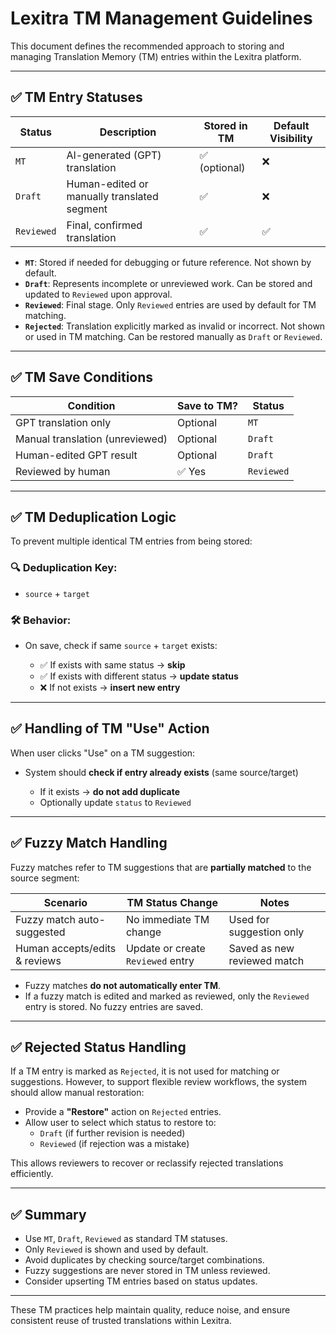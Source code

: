 # Lexitra TM Management Guidelines

This document defines the recommended approach to storing and managing Translation Memory (TM) entries within the Lexitra platform.

---

## ✅ TM Entry Statuses

| Status     | Description                                 | Stored in TM | Default Visibility |
| ---------- | ------------------------------------------- | ------------ | ------------------ |
| `MT`       | AI-generated (GPT) translation              | ✅ (optional) | ❌                  |
| `Draft`    | Human-edited or manually translated segment | ✅            | ❌                  |
| `Reviewed` | Final, confirmed translation                | ✅            | ✅                  |

* **`MT`**: Stored if needed for debugging or future reference. Not shown by default.
* **`Draft`**: Represents incomplete or unreviewed work. Can be stored and updated to `Reviewed` upon approval.
* **`Reviewed`**: Final stage. Only `Reviewed` entries are used by default for TM matching.
* **`Rejected`**: Translation explicitly marked as invalid or incorrect. Not shown or used in TM matching. Can be restored manually as `Draft` or `Reviewed`.

---

## ✅ TM Save Conditions

| Condition                       | Save to TM? | Status     |
| ------------------------------- | ----------- | ---------- |
| GPT translation only            | Optional    | `MT`       |
| Manual translation (unreviewed) | Optional    | `Draft`    |
| Human-edited GPT result         | Optional    | `Draft`    |
| Reviewed by human               | ✅ Yes       | `Reviewed` |

---

## ✅ TM Deduplication Logic

To prevent multiple identical TM entries from being stored:

### 🔍 Deduplication Key:

* `source` + `target`

### 🛠 Behavior:

* On save, check if same `source` + `target` exists:

  * ✅ If exists with same status → **skip**
  * ✅ If exists with different status → **update status**
  * ❌ If not exists → **insert new entry**

---

## ✅ Handling of TM "Use" Action

When user clicks "Use" on a TM suggestion:

* System should **check if entry already exists** (same source/target)

  * If it exists → **do not add duplicate**
  * Optionally update `status` to `Reviewed`

---

## ✅ Fuzzy Match Handling

Fuzzy matches refer to TM suggestions that are **partially matched** to the source segment:

| Scenario                      | TM Status Change                  | Notes                       |
| ----------------------------- | --------------------------------- | --------------------------- |
| Fuzzy match auto-suggested    | No immediate TM change            | Used for suggestion only    |
| Human accepts/edits & reviews | Update or create `Reviewed` entry | Saved as new reviewed match |

* Fuzzy matches **do not automatically enter TM**.
* If a fuzzy match is edited and marked as reviewed, only the `Reviewed` entry is stored. No fuzzy entries are saved.

---

## ✅ Rejected Status Handling

If a TM entry is marked as `Rejected`, it is not used for matching or suggestions. However, to support flexible review workflows, the system should allow manual restoration:

- Provide a **"Restore"** action on `Rejected` entries.
- Allow user to select which status to restore to:
  - `Draft` (if further revision is needed)
  - `Reviewed` (if rejection was a mistake)

This allows reviewers to recover or reclassify rejected translations efficiently.

---

## ✅ Summary

* Use `MT`, `Draft`, `Reviewed` as standard TM statuses.
* Only `Reviewed` is shown and used by default.
* Avoid duplicates by checking source/target combinations.
* Fuzzy suggestions are never stored in TM unless reviewed.
* Consider upserting TM entries based on status updates.

---

These TM practices help maintain quality, reduce noise, and ensure consistent reuse of trusted translations within Lexitra.
